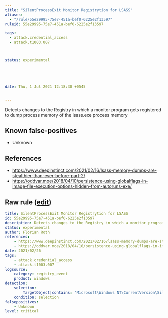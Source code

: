 ```yaml
---
title: "SilentProcessExit Monitor Registrytion for LSASS"
aliases:
  - "/rule/55e29995-75e7-451a-bef0-6225e2f13597"
ruleid: 55e29995-75e7-451a-bef0-6225e2f13597

tags:
  - attack.credential_access
  - attack.t1003.007



status: experimental





date: Thu, 1 Jul 2021 12:18:30 +0545


---
```


Detects changes to the Registry in which a monitor program gets registered to dump process memory of the lsass.exe process memory

<!--more-->


## Known false-positives

* Unknown



## References

* https://www.deepinstinct.com/2021/02/16/lsass-memory-dumps-are-stealthier-than-ever-before-part-2/
* https://oddvar.moe/2018/04/10/persistence-using-globalflags-in-image-file-execution-options-hidden-from-autoruns-exe/


## Raw rule ([edit](https://github.com/SigmaHQ/sigma/edit/master/rules/windows/registry_event/registry_event_silentprocessexit_lsass.yml))
```yaml
title: SilentProcessExit Monitor Registrytion for LSASS
id: 55e29995-75e7-451a-bef0-6225e2f13597
description: Detects changes to the Registry in which a monitor program gets registered to dump process memory of the lsass.exe process memory
status: experimental
author: Florian Roth
references:
    - https://www.deepinstinct.com/2021/02/16/lsass-memory-dumps-are-stealthier-than-ever-before-part-2/
    - https://oddvar.moe/2018/04/10/persistence-using-globalflags-in-image-file-execution-options-hidden-from-autoruns-exe/
date: 2021/02/26
tags:
    - attack.credential_access
    - attack.t1003.007
logsource:
    category: registry_event
    product: windows
detection:
    selection:       
        TargetObject|contains: 'Microsoft\Windows NT\CurrentVersion\SilentProcessExit\lsass.exe'
    condition: selection
falsepositives:
    - Unknown
level: critical
```
